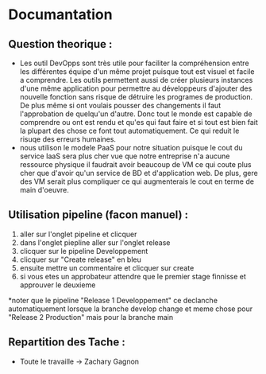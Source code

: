 # Documantation 
## Question theorique :

- Les outil DevOpps sont très utile pour faciliter la compréhension entre les différentes équipe d'un même projet puisque tout est visuel et facile a comprendre. Les outils permettent aussi de créer plusieurs instances d'une même application pour permettre au développeurs d'ajouter des nouvelle fonction sans risque de détruire les programes de production. De plus même si ont voulais pousser des changements il faut l'approbation de quelqu'un d'autre. Donc tout le monde est capable de comprendre ou ont est rendu et qu'es qui faut faire et si tout est bien fait la plupart des chose ce font tout automatiquement. Ce qui reduit le risuqe des erreurs humaines.
- nous utilison le modele PaaS pour notre situation puisque le cout du service IaaS sera plus cher vue que notre entreprise n'a aucune ressource physique il faudrait avoir beaucoup de VM ce qui coute plus cher que d'avoir qu'un service de BD et d'application web. De plus, gere des VM serait plus compliquer ce qui augmenterais le cout en terme de main d'oeuvre.

## Utilisation pipeline (facon manuel) :

1. aller sur l'onglet pipeline et clicquer
2. dans l'onglet piepline aller sur l'onglet release
3. clicquer sur le pipeline Developpement
4. clicquer sur "Create release" en bleu
5. ensuite mettre un commentaire et clicquer sur create
6. si vous etes un approbateur attendre que le premier stage finnisse et approuver le deuxieme

*noter que le pipeline "Release 1 Developpement" ce declanche automatiquement lorsque la branche develop change et meme chose pour "Release 2 Production" mais pour la branche main

## Repartition des Tache :
- Toute le travaille -> Zachary Gagnon
